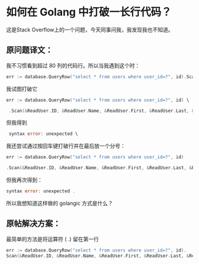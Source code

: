 # 如何在 Golang 中打破一长行代码？

这是Stack Overflow上的一个问题，今天同事问我，我发现我也不知道。

## 原问题译文：

我不习惯看到超过 80 列的代码行。所以当我遇到这个时：

```go
err := database.QueryRow("select * from users where user_id=?", id).Scan(&ReadUser.ID, &ReadUser.Name, &ReadUser.First, &ReadUser.Last, &ReadUser.Email)
```

我试图打破它

```go
err := database.QueryRow("select * from users where user_id=?", id) \

 .Scan(&ReadUser.ID, &ReadUser.Name, &ReadUser.First, &ReadUser.Last, &ReadUser.Email)
```

但我得到

```go
 syntax error: unexpected \
```

我还尝试通过按回车键打破行并在最后放一个分号：

``` go
err := database.QueryRow("select * from users where user_id=?", id) 

.Scan(&ReadUser.ID, &ReadUser.Name, &ReadUser.First, &ReadUser.Last, &ReadUser.Email);
```

但我再次得到：

```go
syntax error: unexpected .
```

所以我想知道这样做的 golangic 方式是什么？

## 原帖解决方案：

最简单的方法是将运算符 (&nbsp;.) 留在第一行

``` go
err := database.QueryRow("select * from users where user_id=?", id).
Scan(&ReadUser.ID, &ReadUser.Name, &ReadUser.First, &ReadUser.Last, &ReadUser.Email)
```

